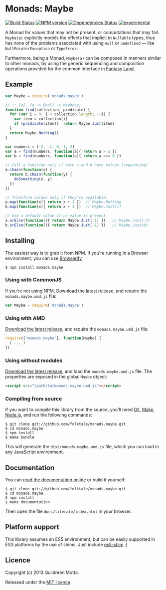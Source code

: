 Monads: Maybe
=============

[![Build Status](https://secure.travis-ci.org/folktale/monads.maybe.png?branch=master)](https://travis-ci.org/folktale/monads.maybe)
[![NPM version](https://badge.fury.io/js/monads.maybe.png)](http://badge.fury.io/js/monads.maybe)
[![Dependencies Status](https://david-dm.org/folktale/monads.maybe.png)](https://david-dm.org/folktale/monads.maybe)
[![experimental](http://hughsk.github.io/stability-badges/dist/experimental.svg)](http://github.com/hughsk/stability-badges)


A Monad for values that may not be present, or computations that may
fail. `Maybe(a)` explicitly models the effects that implicit in `Nullable`
types, thus has none of the problems associated with using `null` or
`undefined` — like `NullPointerException` or `TypeError`.

Furthermore, being a Monad, `Maybe(a)` can be composed in manners similar to
other monads, by using the generic sequencing and composition operations
provided for the common interface in
[Fantasy Land](https://github.com/fantasyland/fantasy-land).


## Example

```js
var Maybe = require('monads.maybe')

// :: [a], (a -> Bool) -> Maybe(a)
function find(collection, predicate) {
  for (var i = 0; i < collection.length; ++i) {
    var item = collection[i]
    if (predicate(item))  return Maybe.Just(item)
  }
  return Maybe.Nothing()
}

var numbers = [-2, -1, 0, 1, 2]
var a = find(numbers, function(a){ return a > 5 })
var b = find(numbers, function(a){ return a === 0 })

// Call a function only if both a and b have values (sequencing)
a.chain(function(x) {
  return b.chain(function(y) {
    doSomething(x, y)
  })
})

// Transform values only if they're available:
a.map(function(x){ return x + 1 })  // Maybe.Nothing
b.map(function(x){ return x + 1 })  // Maybe.Just(1)

// Use a default value if no value is present
a.orElse(function(){ return Maybe.Just(-1) })   // Maybe.Just(-1)
b.orElse(function(){ return Maybe.Just(-1) })   // Maybe.Just(0)
```


## Installing

The easiest way is to grab it from NPM. If you're running in a Browser
environment, you can use [Browserify][]

    $ npm install monads.maybe


### Using with CommonJS

If you're not using NPM, [Download the latest release][release], and require
the `monads.maybe.umd.js` file:

```js
var Maybe = require('monads.maybe')
```


### Using with AMD

[Download the latest release][release], and require the `monads.maybe.umd.js`
file:

```js
require(['monads.maybe'], function(Maybe) {
  ( ... )
})
```


### Using without modules

[Download the latest release][release], and load the `monads.maybe.umd.js`
file. The properties are exposed in the global `Maybe` object:

```html
<script src="/path/to/monads.maybe.umd.js"></script>
```


### Compiling from source

If you want to compile this library from the source, you'll need [Git][],
[Make][], [Node.js][], and run the following commands:

    $ git clone git://github.com/folktale/monads.maybe.git
    $ cd monads.maybe
    $ npm install
    $ make bundle
    
This will generate the `dist/monads.maybe.umd.js` file, which you can load in
any JavaScript environment.

    
## Documentation

You can [read the documentation online][docs] or build it yourself:

    $ git clone git://github.com/folktale/monads.maybe.git
    $ cd monads.maybe
    $ npm install
    $ make documentation

Then open the file `docs/literate/index.html` in your browser.


## Platform support

This library assumes an ES5 environment, but can be easily supported in ES3
platforms by the use of shims. Just include [es5-shim][] :)


## Licence

Copyright (c) 2013 Quildreen Motta.

Released under the [MIT licence](https://github.com/folktale/monads.maybe/blob/master/LICENCE).

<!-- links -->
[Fantasy Land]: https://github.com/fantasyland/fantasy-land
[Browserify]: http://browserify.org/
[release]: https://github.com/folktale/monads.maybe/releases/download/v0.0.0/monads.maybe-0.0.0.tar.gz
[Git]: http://git-scm.com/
[Make]: http://www.gnu.org/software/make/
[Node.js]: http://nodejs.org/
[es5-shim]: https://github.com/kriskowal/es5-shim
[docs]: http://folktale.github.io/monads.maybe
